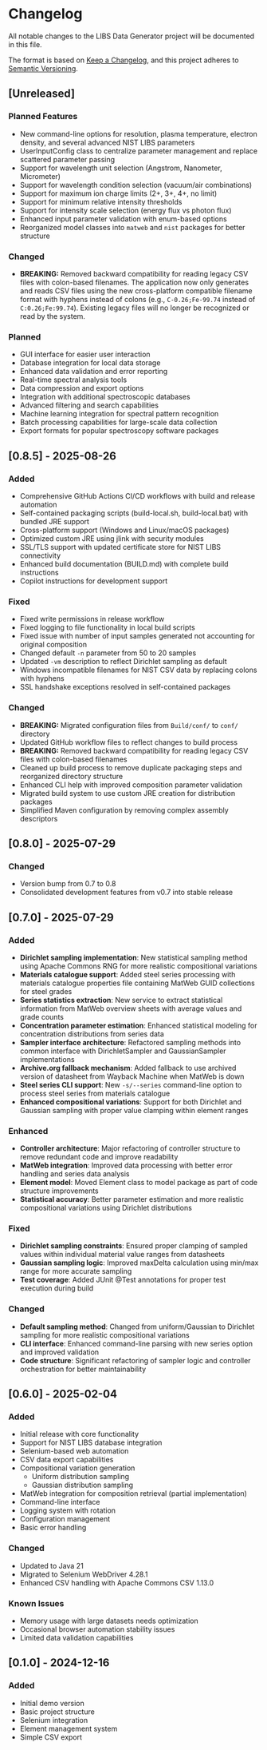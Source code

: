 # Changelog

All notable changes to the LIBS Data Generator project will be documented in this file.

The format is based on [Keep a Changelog](https://keepachangelog.com/en/1.0.0/),
and this project adheres to [Semantic Versioning](https://semver.org/spec/v2.0.0.html).

## [Unreleased]
### Planned Features
- New command-line options for resolution, plasma temperature, electron density, and several advanced NIST LIBS parameters
- UserInputConfig class to centralize parameter management and replace scattered parameter passing
- Support for wavelength unit selection (Angstrom, Nanometer, Micrometer)
- Support for wavelength condition selection (vacuum/air combinations)
- Support for maximum ion charge limits (2+, 3+, 4+, no limit)
- Support for minimum relative intensity thresholds
- Support for intensity scale selection (energy flux vs photon flux)
- Enhanced input parameter validation with enum-based options
- Reorganized model classes into `matweb` and `nist` packages for better structure

### Changed
- **BREAKING:** Removed backward compatibility for reading legacy CSV files with colon-based filenames. The application now only generates and reads CSV files using the new cross-platform compatible filename format with hyphens instead of colons (e.g., `C-0.26;Fe-99.74` instead of `C:0.26;Fe:99.74`). Existing legacy files will no longer be recognized or read by the system.

### Planned
- GUI interface for easier user interaction
- Database integration for local data storage
- Enhanced data validation and error reporting
- Real-time spectral analysis tools
- Data compression and export options
- Integration with additional spectroscopic databases
- Advanced filtering and search capabilities
- Machine learning integration for spectral pattern recognition
- Batch processing capabilities for large-scale data collection
- Export formats for popular spectroscopy software packages

## [0.8.5] - 2025-08-26
### Added
- Comprehensive GitHub Actions CI/CD workflows with build and release automation
- Self-contained packaging scripts (build-local.sh, build-local.bat) with bundled JRE support
- Cross-platform support (Windows and Linux/macOS packages)
- Optimized custom JRE using jlink with security modules
- SSL/TLS support with updated certificate store for NIST LIBS connectivity
- Enhanced build documentation (BUILD.md) with complete build instructions
- Copilot instructions for development support

### Fixed
- Fixed write permissions in release workflow
- Fixed logging to file functionality in local build scripts
- Fixed issue with number of input samples generated not accounting for original composition
- Changed default `-n` parameter from 50 to 20 samples
- Updated `-vm` description to reflect Dirichlet sampling as default
- Windows incompatible filenames for NIST CSV data by replacing colons with hyphens
- SSL handshake exceptions resolved in self-contained packages

### Changed
- **BREAKING:** Migrated configuration files from `Build/conf/` to `conf/` directory
- Updated GitHub workflow files to reflect changes to build process
- **BREAKING:** Removed backward compatibility for reading legacy CSV files with colon-based filenames
- Cleaned up build process to remove duplicate packaging steps and reorganized directory structure
- Enhanced CLI help with improved composition parameter validation
- Migrated build system to use custom JRE creation for distribution packages
- Simplified Maven configuration by removing complex assembly descriptors

## [0.8.0] - 2025-07-29
### Changed
- Version bump from 0.7 to 0.8
- Consolidated development features from v0.7 into stable release

## [0.7.0] - 2025-07-29
### Added
- **Dirichlet sampling implementation**: New statistical sampling method using Apache Commons RNG for more realistic compositional variations
- **Materials catalogue support**: Added steel series processing with materials catalogue properties file containing MatWeb GUID collections for steel grades
- **Series statistics extraction**: New service to extract statistical information from MatWeb overview sheets with average values and grade counts
- **Concentration parameter estimation**: Enhanced statistical modeling for concentration distributions from series data
- **Sampler interface architecture**: Refactored sampling methods into common interface with DirichletSampler and GaussianSampler implementations
- **Archive.org fallback mechanism**: Added fallback to use archived version of datasheet from Wayback Machine when MatWeb is down
- **Steel series CLI support**: New `-s/--series` command-line option to process steel series from materials catalogue
- **Enhanced compositional variations**: Support for both Dirichlet and Gaussian sampling with proper value clamping within element ranges

### Enhanced  
- **Controller architecture**: Major refactoring of controller structure to remove redundant code and improve readability
- **MatWeb integration**: Improved data processing with better error handling and series data analysis
- **Element model**: Moved Element class to model package as part of code structure improvements
- **Statistical accuracy**: Better parameter estimation and more realistic compositional variations using Dirichlet distributions

### Fixed
- **Dirichlet sampling constraints**: Ensured proper clamping of sampled values within individual material value ranges from datasheets
- **Gaussian sampling logic**: Improved maxDelta calculation using min/max range for more accurate sampling
- **Test coverage**: Added JUnit @Test annotations for proper test execution during build

### Changed
- **Default sampling method**: Changed from uniform/Gaussian to Dirichlet sampling for more realistic compositional variations
- **CLI interface**: Enhanced command-line parsing with new series option and improved validation
- **Code structure**: Significant refactoring of sampler logic and controller orchestration for better maintainability

## [0.6.0] - 2025-02-04
### Added
- Initial release with core functionality
- Support for NIST LIBS database integration
- Selenium-based web automation
- CSV data export capabilities
- Compositional variation generation
  - Uniform distribution sampling
  - Gaussian distribution sampling
- MatWeb integration for composition retrieval (partial implementation)
- Command-line interface
- Logging system with rotation
- Configuration management
- Basic error handling

### Changed
- Updated to Java 21
- Migrated to Selenium WebDriver 4.28.1
- Enhanced CSV handling with Apache Commons CSV 1.13.0

### Known Issues
- Memory usage with large datasets needs optimization
- Occasional browser automation stability issues
- Limited data validation capabilities

## [0.1.0] - 2024-12-16
### Added
- Initial demo version
- Basic project structure
- Selenium integration
- Element management system
- Simple CSV export


